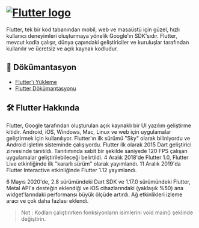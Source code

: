 # [![Flutter logo][]][flutter.dev]

Flutter, tek bir kod tabanından mobil, web ve masaüstü için güzel, hızlı kullanıcı deneyimleri oluşturmaya yönelik Google'ın SDK'sıdır. Flutter, mevcut kodla çalışır, dünya çapındaki geliştiriciler ve kuruluşlar tarafından kullanılır ve ücretsiz ve açık kaynak kodludur.

## :open_book: Dökümantasyon

* [Flutter'ı Yükleme](https://flutter.dev/get-started/)
* [Flutter Dökümantasyonu](https://flutter.dev/docs)

## :hammer_and_wrench: Flutter Hakkında

Flutter, Google tarafından oluşturulan açık kaynaklı bir UI yazılım geliştirme kitidir. Android, iOS, Windows, Mac, Linux ve web için uygulamalar geliştirmek için kullanılıyor. Flutter'ın ilk sürümü "Sky" olarak biliniyordu ve Android işletim sisteminde çalışıyordu. Flutter ilk olarak 2015 Dart geliştirici zirvesinde tanıtıldı. Tanıtımında sabit bir şekilde saniyede 120 FPS çalışan uygulamalar geliştirilebileceği belirtildi. 4 Aralık 2018'de Flutter 1.0, Flutter Live etkinliğinde ilk "kararlı sürüm" olarak yayımlandı. 11 Aralık 2019'da Flutter Interactive etkinliğinde Flutter 1.12 yayımlandı.

6 Mayıs 2020'de, 2.8 sürümündeki Dart SDK ve 1.17.0 sürümündeki Flutter, Metal API'a desteğin eklendiği ve iOS cihazlarındaki (yaklaşık %50) ana widget'larındaki performansı büyük ölçüde artırdı. Ağ etkinlikleri izleme aracı ve çok daha fazlası eklendi.

>Not : Kodları çalıştırırken fonksiyonların isimlerini void main() şeklinde değiştirin.


[Flutter logo]: https://github.com/flutter/website/blob/archived-master/src/_assets/image/flutter-lockup-bg.jpg?raw=true
[flutter.dev]: https://flutter.dev

